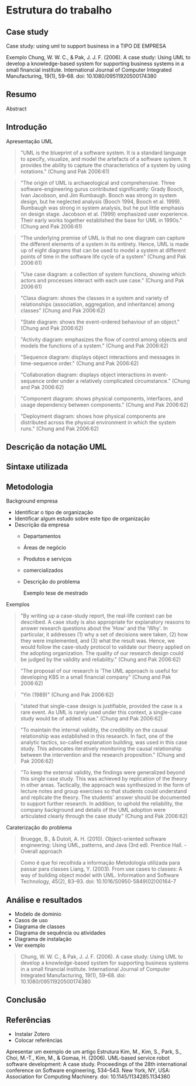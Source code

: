# Estrutura do trabalho

## Case study
        
Case study: using uml to support business in a TIPO DE EMPRESA

Exemplo
        Chung, W. W. C., & Pak, J. J. F. (2006). A case study: Using UML to develop a knowledge-based system for supporting business systems in a small financial institute. International Journal of Computer Integrated Manufacturing, 19(1), 59–68. doi: 10.1080/09511920500174380

## Resumo

Abstract

##    Introdução
Apresentação UML
>    "UML is the blueprint of a software system. It is a standard language to specify, visualize, and model the artefacts of a software system. It provides the ability to capture the characteristics of a system by using notations." (Chung and Pak 2006:61)

>    "The origin of UML is archaeological and comprehensive. Three software-engineering gurus contributed significantly: Grady Booch, Ivan Jacobson, and Jim Rumbaugh. Booch was strong in system design, but he neglected analysis (Booch 1994, Booch et al. 1999). Rumbaugh was strong in system analysis, but he put little emphasis on design stage. Jacobson et al. (1999) emphasized user experience. Their early works together established the base for UML in 1990s." (Chung and Pak 2006:61)

>    "The underlying premise of UML is that no one diagram can capture the different elements of a system in its entirety. Hence, UML is made up of eight diagrams that can be used to model a system at different points of time in the software life cycle of a system" (Chung and Pak 2006:61)

>    "Use case diagram: a collection of system functions, showing which actors and processes interact with each use case." (Chung and Pak 2006:61)

>    "Class diagram: shows the classes in a system and variety of relationships (association, aggregation, and inheritance) among classes" (Chung and Pak 2006:62)

>    "State diagram: shows the event-ordered behaviour of an object." (Chung and Pak 2006:62)

>    "Activity diagram: emphasizes the flow of control among objects and models the functions of a system." (Chung and Pak 2006:62)

>    "Sequence diagram: displays object interactions and messages in time-sequence order." (Chung and Pak 2006:62)

>    "Collaboration diagram: displays object interactions in event-sequence order under a relatively complicated circumstance." (Chung and Pak 2006:62)

>    "Component diagram: shows physical components, interfaces, and usage dependency between components." (Chung and Pak 2006:62)

>    "Deployment diagram: shows how physical components are distributed across the physical environment in which the system runs." (Chung and Pak 2006:62)

## Descrição da notação UML

## Sintaxe utilizada

    
##  Metodologia
Background empresa

*   Identificar o tipo de organização
*   Identificar algum estudo sobre este tipo de organização
*   Descrição da empresa
    * Departamentos
    * Áreas de negócio
    * Produtos e serviços
    * comercializados
    * Descrição do problema

        Exemplo
            tese de mestrado


Exemplos

> "By writing up a case-study report, the real-life context can be described. A case study is also appropriate for explanatory reasons to answer research questions about the 'How' and the 'Why'. In particular, it addresses (1) why a set of decisions were taken, (2) how they were implemented, and (3) what the result was. Hence, we would follow the case-study protocol to validate our theory applied on the adopting organization. The quality of our research design could be judged by the validity and reliability." (Chung and Pak 2006:62)

> "The proposal of our research is 'The UML approach is useful for developing KBS in a small financial company" (Chung and Pak 2006:62)

> "Yin (1989)" (Chung and Pak 2006:62)

> "stated that single-case design is justifiable, provided the case is a rare event. As UML is rarely used under this context, a single-case study would be of added value." (Chung and Pak 2006:62)

> "To maintain the internal validity, the credibility on the causal relationship was established in this research. In fact, one of the analytic tactics, so-called explanation building, was used in this case study. This advocates iteratively monitoring the causal relationship between the intervention and the research proposition." (Chung and Pak 2006:62)

> "To keep the external validity, the findings were generalized beyond this single case study. This was achieved by replication of the theory in other areas. Tactically, the approach was synthesized in the form of lecture notes and group exercises so that students could understand and replicate the theory. The students' answer should be documented to support further research. In addition, to uphold the reliability, the company background and details of the UML adoption were articulated clearly through the case study" (Chung and Pak 2006:62)
        
Caraterização do problema

>   Bruegge, B., & Dutoit, A. H. (2010). Object-oriented software engineering: Using UML, patterns, and Java (3rd ed). Prentice Hall. - Overall approach

> Como é que foi recolhida a informação
> Metodologia utilizada para passar para classes
> Liang, Y. (2003). From use cases to classes: A way of building object model with UML. Information and Software Technology, 45(2), 83–93. doi: 10.1016/S0950-5849(02)00164-7

##   Análise e resultados

*  Modelo de dominio
*  Casos de uso
*  Diagrama de classes
*  Diagrama de sequência ou atividades
*  Diagrama de instalação
*  Ver exemplo

>  Chung, W. W. C., & Pak, J. J. F. (2006). A case study: Using UML to develop a knowledge-based system for supporting business systems in a small financial institute. International Journal of Computer Integrated Manufacturing, 19(1), 59–68. doi: 10.1080/09511920500174380

##    Conclusão
##    Referências

*  Instalar Zotero
*  Colocar referências

Apresentar um exemplo de um artigo
        Estrutura
        Kim, M., Kim, S., Park, S., Choi, M.-T., Kim, M., & Gomaa, H. (2006). UML-based service robot software development: A case study. Proceedings of the 28th international conference on Software engineering, 534–543. New York, NY, USA: Association for Computing Machinery. doi: 10.1145/1134285.1134360
